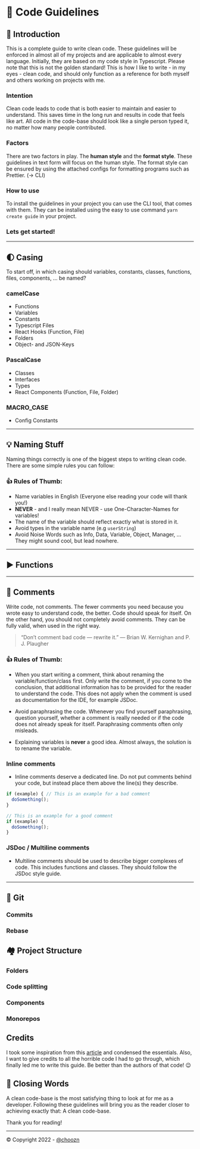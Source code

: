 # 🚀 Code Guidelines

## 👋 Introduction

This is a complete guide to write clean code. These guidelines will be enforced in almost all of my projects and are applicable to almost every language. Initially, they are based on my code style in Typescript. Please note that this is not the golden standard! This is how I like to write - in my eyes - clean code, and should only function as a reference for both myself and others working on projects with me.

### Intention

Clean code leads to code that is both easier to maintain and easier to understand. This saves time in the long run and results in code that feels like art. All code in the code-base should look like a single person typed it, no matter how many people contributed.

### Factors

There are two factors in play. The **human style** and the **format style**.
These guidelines in text form will focus on the human style. The format style can be ensured by using the attached configs for formatting programs such as Prettier. (→ CLI)

### How to use
To install the guidelines in your project you can use the CLI tool, that comes with them. 
They can be installed using the easy to use command `yarn create guide` in your project.

### Lets get started!

---

## 🌓 Casing

To start off, in which casing should variables, constants, classes, functions, files, components, ... be named?

### camelCase

- Functions
- Variables
- Constants
- Typescript Files
- React Hooks (Function, File)
- Folders
- Object- and JSON-Keys

### PascalCase

- Classes
- Interfaces
- Types
- React Components (Function, File, Folder)

### MACRO_CASE

- Config Constants

---

## 💡 Naming Stuff

Naming things correctly is one of the biggest steps to writing clean code.
There are some simple rules you can follow:

### 👍 Rules of Thumb:

- Name variables in English (Everyone else reading your code will thank you!)
- **NEVER** - and I really mean NEVER - use One-Character-Names for variables!
- The name of the variable should reflect exactly what is stored in it.
- Avoid types in the variable name (e.g `userString`)
- Avoid Noise Words such as Info, Data, Variable, Object, Manager, ... They might sound cool, but lead nowhere.

---

## ▶️ Functions

---

## 📗 Comments

Write code, not comments.
The fewer comments you need because you wrote easy to understand code, the better. Code should speak for itself.
On the other hand, you should not completely avoid comments. They can be fully valid, when used in the right way.

> “Don’t comment bad code — rewrite it.” — Brian W. Kernighan and P. J. Plaugher

### 👍 Rules of Thumb:

- When you start writing a comment, think about renaming the variable/function/class first. Only write the comment, if you come to the conclusion, that additional information has to be provided for the reader to understand the code.
  This does not apply when the comment is used as documentation for the IDE, for example JSDoc.

- Avoid paraphrasing the code. Whenever you find yourself paraphrasing, question yourself, whether a comment is really needed or if the code does not already speak for itself. Paraphrasing comments often only misleads.

- Explaining variables is **never** a good idea. Almost always, the solution is to rename the variable.

### Inline comments

- Inline comments deserve a dedicated line. Do not put comments behind your code, but instead place them above the line(s) they describe.

```ts
if (example) { // This is an example for a bad comment
  doSomething();
}

// This is an example for a good comment
if (example) {
  doSomething();
}
```

### JSDoc / Multiline comments

- Multiline comments should be used to describe bigger complexes of code. This includes functions and classes. They should follow the JSDoc style guide.

---

## 🌲 Git

### Commits

### Rebase

## 🏘️ Project Structure

### Folders

### Code splitting

### Components

### Monorepos

## Credits

I took some inspiration from this [article](https://www.freecodecamp.org/news/clean-coding-for-beginners/) and condensed the essentials. Also, I want to give credits to all the horrible code I had to go through, which finally led me to write this guide. Be better than the authors of that code! 😉

## 🌱 Closing Words

A clean code-base is the most satisfying thing to look at for me as a developer. Following these guidelines will bring you as the reader closer to achieving exactly that: A clean code-base.

Thank you for reading!

---

© Copyright 2022 - [@choozn](https://choozn.dev)
